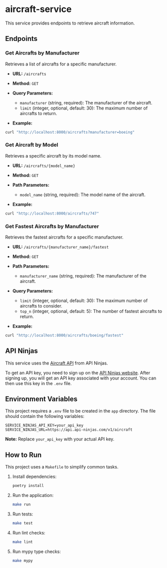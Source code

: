 # aircraft-service

This service provides endpoints to retrieve aircraft information.

## Endpoints

### Get Aircrafts by Manufacturer

Retrieves a list of aircrafts for a specific manufacturer.

- **URL:** `/aircrafts`
- **Method:** `GET`
- **Query Parameters:**
    - `manufacturer` (string, required): The manufacturer of the aircraft.
    - `limit` (integer, optional, default: 30): The maximum number of aircrafts to return.

- **Example:**
```bash
curl "http://localhost:8000/aircrafts?manufacturer=boeing"
```

### Get Aircraft by Model

Retrieves a specific aircraft by its model name.

- **URL:** `/aircrafts/{model_name}`
- **Method:** `GET`
- **Path Parameters:**
    - `model_name` (string, required): The model name of the aircraft.

- **Example:**
```bash
curl "http://localhost:8000/aircrafts/747"
```

### Get Fastest Aircrafts by Manufacturer

Retrieves the fastest aircrafts for a specific manufacturer.

- **URL:** `/aircrafts/{manufacturer_name}/fastest`
- **Method:** `GET`
- **Path Parameters:**
    - `manufacturer_name` (string, required): The manufacturer of the aircraft.
- **Query Parameters:**
    - `limit` (integer, optional, default: 30): The maximum number of aircrafts to consider.
    - `top_n` (integer, optional, default: 5): The number of fastest aircrafts to return.

- **Example:**
```bash
curl "http://localhost:8000/aircrafts/boeing/fastest"
```

## API Ninjas

This service uses the [Aircraft API](https://api-ninjas.com/api/aircraft) from API Ninjas.

To get an API key, you need to sign up on the [API Ninjas website](https://api-ninjas.com/register). After signing up, you will get an API key associated with your account. You can then use this key in the `.env` file.

## Environment Variables

This project requires a `.env` file to be created in the `app` directory. The file should contain the following variables:

```
SERVICE_NINJAS_API_KEY=your_api_key
SERVICE_NINJAS_URL=https://api.api-ninjas.com/v1/aircraft
```

**Note:** Replace `your_api_key` with your actual API key.

## How to Run

This project uses a `Makefile` to simplify common tasks.

1.  Install dependencies:
    ```bash
    poetry install
    ```

2.  Run the application:
    ```bash
    make run
    ```

3.  Run tests:
    ```bash
    make test
    ```

4.  Run lint checks:
    ```bash
    make lint
    ```

5.  Run mypy type checks:
    ```bash
    make mypy
    ```
